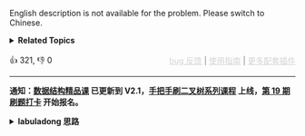 English description is not available for the problem. Please switch to Chinese.
<details><summary><strong>Related Topics</strong></summary>数组 | 排序</details><br>

<div>👍 321, 👎 0<span style='float: right;'><span style='color: gray;'><a href='https://github.com/labuladong/fucking-algorithm/discussions/939' target='_blank' style='color: lightgray;text-decoration: underline;'>bug 反馈</a> | <a href='https://labuladong.gitee.io/article/fname.html?fname=jb插件简介' target='_blank' style='color: lightgray;text-decoration: underline;'>使用指南</a> | <a href='https://labuladong.github.io/algo/images/others/%E5%85%A8%E5%AE%B6%E6%A1%B6.jpg' target='_blank' style='color: lightgray;text-decoration: underline;'>更多配套插件</a></span></span></div>

<div id="labuladong"><hr>

**通知：[数据结构精品课](https://aep.h5.xeknow.com/s/1XJHEO) 已更新到 V2.1，[手把手刷二叉树系列课程](https://aep.xet.tech/s/3YGcq3) 上线，[第 19 期刷题打卡](https://aep.xet.tech/s/32wqt4) 开始报名。**

<details><summary><strong>labuladong 思路</strong></summary>

## 基本思路

这道题看起来不难，我想到的最直接的方式是排序，因为排序之后很容易判定顺子（元素递增 1）。

不过我按照这个思路写了下解法，发现大小王的万能匹配稍微有些难处理。所以仔细想了下，这题可以通过计算 5 个元素中的最大值和最小值来判断是否递增。

只要最大值和最小值的差等于 4，就说明是 5 个递增的元素。当然，由于大小王用 0 表示，所以 0 不应该参与最大最小值的选取。另外，顺子中不应该出现重复元素。

如果结合以上思路，就会发现其实不需要排序了，直接遍历一遍 `nums` 数组找最大最小值，然后再用一个 `HashSet` 判断重复元素就行了。具体看代码吧。

**标签：[数学](https://mp.weixin.qq.com/mp/appmsgalbum?__biz=MzAxODQxMDM0Mw==&action=getalbum&album_id=2122023604245659649)**

## 解法代码

提示：🟢 标记的是我写的解法代码，🤖 标记的是 chatGPT 翻译的多语言解法代码。如有错误，可以 [点这里](https://github.com/labuladong/fucking-algorithm/issues/1113) 反馈和修正。

<div class="tab-panel"><div class="tab-nav">
<button data-tab-item="cpp" class="tab-nav-button btn " data-tab-group="default" onclick="switchTab(this)">cpp🤖</button>

<button data-tab-item="python" class="tab-nav-button btn " data-tab-group="default" onclick="switchTab(this)">python🤖</button>

<button data-tab-item="java" class="tab-nav-button btn active" data-tab-group="default" onclick="switchTab(this)">java🟢</button>

<button data-tab-item="go" class="tab-nav-button btn " data-tab-group="default" onclick="switchTab(this)">go🤖</button>

<button data-tab-item="javascript" class="tab-nav-button btn " data-tab-group="default" onclick="switchTab(this)">javascript🤖</button>
</div><div class="tab-content">
<div data-tab-item="cpp" class="tab-item " data-tab-group="default"><div class="highlight">

```cpp
// 注意：cpp 代码由 chatGPT🤖 根据我的 java 代码翻译，旨在帮助不同背景的读者理解算法逻辑。
// 本代码已经通过力扣的测试用例，应该可直接成功提交。

class Solution {
public:
    bool isStraight(vector<int>& nums) {
        unordered_set<int> numSet;
        int maxVal = INT_MIN, minVal = INT_MAX;
        for (int num : nums) {
            if (num == 0) {
                // 小王不用管
                continue;
            }
            if (numSet.count(num)) {
                // 出现重复，不可能是顺子
                return false;
            }
            numSet.insert(num);

            maxVal = max(maxVal, num);
            minVal = min(minVal, num);
        }
        // 考虑到大小王，只要差小于 4 就一定可以凑出顺子
        return maxVal - minVal <= 4;
    }
};
```

</div></div>

<div data-tab-item="python" class="tab-item " data-tab-group="default"><div class="highlight">

```python
# 注意：python 代码由 chatGPT🤖 根据我的 java 代码翻译，旨在帮助不同背景的读者理解算法逻辑。
# 本代码已经通过力扣的测试用例，应该可直接成功提交。

class Solution:
    def isStraight(self, nums: List[int]) -> bool:
        numSet = set()
        maximum, minimum = float('-inf'), float('inf')
        for num in nums:
            if num == 0:
                # 小王不用管
                continue
            if num in numSet:
                # 出现重复，不可能是顺子
                return False
            numSet.add(num)
            maximum = max(maximum, num)
            minimum = min(minimum, num)
        # 考虑到大小王，只要差小于 4 就一定可以凑出顺子
        return maximum - minimum <= 4
```

</div></div>

<div data-tab-item="java" class="tab-item active" data-tab-group="default"><div class="highlight">

```java
class Solution {
    public boolean isStraight(int[] nums) {
        Set<Integer> numSet = new HashSet<>();
        int max = Integer.MIN_VALUE, min = Integer.MAX_VALUE;
        for (int num : nums) {
            if (num == 0) {
                // 小王不用管
                continue;
            }
            if (numSet.contains(num)) {
                // 出现重复，不可能是顺子
                return false;
            }
            numSet.add(num);

            max = Math.max(max, num);
            min = Math.min(min, num);
        }
        // 考虑到大小王，只要差小于 4 就一定可以凑出顺子
        return max - min <= 4;
    }
}
```

</div></div>

<div data-tab-item="go" class="tab-item " data-tab-group="default"><div class="highlight">

```go
// 注意：go 代码由 chatGPT🤖 根据我的 java 代码翻译，旨在帮助不同背景的读者理解算法逻辑。
// 本代码已经通过力扣的测试用例，应该可直接成功提交。

func isStraight(nums []int) bool {
    numSet := make(map[int]bool)
    max, min := math.MinInt32, math.MaxInt32
    for _, num := range nums {
        if num == 0 {
            // 小王不用管
            continue
        }
        if numSet[num] {
            // 出现重复，不可能是顺子
            return false
        }
        numSet[num] = true

        max = int(math.Max(float64(max), float64(num)))
        min = int(math.Min(float64(min), float64(num)))
    }
    // 考虑到大小王，只要差小于 4 就一定可以凑出顺子
    return max - min <= 4
}
```

</div></div>

<div data-tab-item="javascript" class="tab-item " data-tab-group="default"><div class="highlight">

```javascript
// 注意：javascript 代码由 chatGPT🤖 根据我的 java 代码翻译，旨在帮助不同背景的读者理解算法逻辑。
// 本代码已经通过力扣的测试用例，应该可直接成功提交。

var isStraight = function(nums) {
    let numSet = new Set();
    let max = -Infinity, min = Infinity;
    for (let num of nums) {
        if (num === 0) {
            // 小王不用管
            continue;
        }
        if (numSet.has(num)) {
            // 出现重复，不可能是顺子
            return false;
        }
        numSet.add(num);

        max = Math.max(max, num);
        min = Math.min(min, num);
    }
    // 考虑到大小王，只要差小于 4 就一定可以凑出顺子
    return max - min <= 4;
};
```

</div></div>
</div></div>

</details>
</div>



